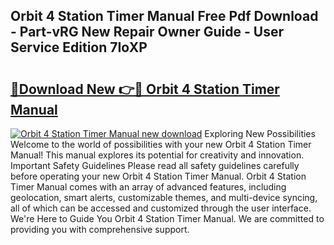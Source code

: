 ## Orbit 4 Station Timer Manual Free Pdf Download - Part-vRG New Repair Owner Guide - User Service Edition 7IoXP

# <h2><a href="http://bc16824.oget.top/?id=Orbit+4+Station+Timer+Manual">🔗Download New 👉🔴 Orbit 4 Station Timer Manual</a></h2>

[![Orbit 4 Station Timer Manual new download](https://i.imgur.com/5g1atiW.png)](http://bc16824.oget.top/?id=Orbit+4+Station+Timer+Manual)
Exploring New Possibilities Welcome to the world of possibilities with your new Orbit 4 Station Timer Manual! This manual explores its potential for creativity and innovation. Important Safety Guidelines Please read all safety guidelines carefully before operating your new Orbit 4 Station Timer Manual. Orbit 4 Station Timer Manual comes with an array of advanced features, including geolocation, smart alerts, customizable themes, and multi-device syncing, all of which can be accessed and customized through the user interface. We're Here to Guide You Orbit 4 Station Timer Manual. We are committed to providing you with comprehensive support.
